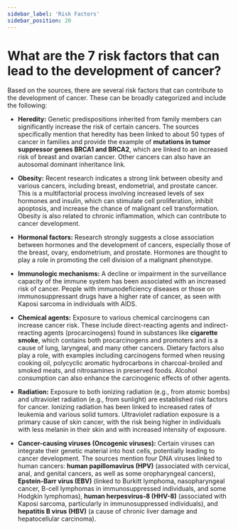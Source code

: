 ```yaml
---
sidebar_label: 'Risk Factors'
sidebar_position: 20
---
```

# What are the 7 risk factors that can lead to the development of cancer?

Based on the sources, there are several risk factors that can contribute to the development of cancer. These can be broadly categorized and include the following:

*   **Heredity:** Genetic predispositions inherited from family members can significantly increase the risk of certain cancers. The sources specifically mention that heredity has been linked to about 50 types of cancer in families and provide the example of **mutations in tumor suppressor genes BRCA1 and BRCA2**, which are linked to an increased risk of breast and ovarian cancer. Other cancers can also have an autosomal dominant inheritance link.

*   **Obesity:** Recent research indicates a strong link between obesity and various cancers, including breast, endometrial, and prostate cancer. This is a multifactorial process involving increased levels of sex hormones and insulin, which can stimulate cell proliferation, inhibit apoptosis, and increase the chance of malignant cell transformation. Obesity is also related to chronic inflammation, which can contribute to cancer development.

*   **Hormonal factors:** Research strongly suggests a close association between hormones and the development of cancers, especially those of the breast, ovary, endometrium, and prostate. Hormones are thought to play a role in promoting the cell division of a malignant phenotype.

*   **Immunologic mechanisms:** A decline or impairment in the surveillance capacity of the immune system has been associated with an increased risk of cancer. People with immunodeficiency diseases or those on immunosuppressant drugs have a higher rate of cancer, as seen with Kaposi sarcoma in individuals with AIDS.

*   **Chemical agents:** Exposure to various chemical carcinogens can increase cancer risk. These include direct-reacting agents and indirect-reacting agents (procarcinogens) found in substances like **cigarette smoke**, which contains both procarcinogens and promoters and is a cause of lung, laryngeal, and many other cancers. Dietary factors also play a role, with examples including carcinogens formed when reusing cooking oil, polycyclic aromatic hydrocarbons in charcoal-broiled and smoked meats, and nitrosamines in preserved foods. Alcohol consumption can also enhance the carcinogenic effects of other agents.

*   **Radiation:** Exposure to both ionizing radiation (e.g., from atomic bombs) and ultraviolet radiation (e.g., from sunlight) are established risk factors for cancer. Ionizing radiation has been linked to increased rates of leukemia and various solid tumors. Ultraviolet radiation exposure is a primary cause of skin cancer, with the risk being higher in individuals with less melanin in their skin and with increased intensity of exposure.

*   **Cancer-causing viruses (Oncogenic viruses):** Certain viruses can integrate their genetic material into host cells, potentially leading to cancer development. The sources mention four DNA viruses linked to human cancers: **human papillomavirus (HPV)** (associated with cervical, anal, and genital cancers, as well as some oropharyngeal cancers), **Epstein-Barr virus (EBV)** (linked to Burkitt lymphoma, nasopharyngeal cancer, B-cell lymphomas in immunosuppressed individuals, and some Hodgkin lymphomas), **human herpesvirus-8 (HHV-8)** (associated with Kaposi sarcoma, particularly in immunosuppressed individuals), and **hepatitis B virus (HBV)** (a cause of chronic liver damage and hepatocellular carcinoma).